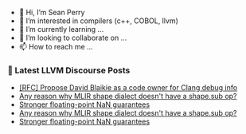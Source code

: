 - 👋 Hi, I’m Sean Perry
- 👀 I’m interested in compilers (c++, COBOL, llvm)
- 🌱 I’m currently learning ...
- 💞️ I’m looking to collaborate on ...
- 📫 How to reach me ...

<!---
s66perry/s66perry is a ✨ special ✨ repository because its `README.md` (this file) appears on your GitHub profile.
You can click the Preview link to take a look at your changes.
--->
### 📕 Latest LLVM Discourse Posts

<!-- DISCOURSE-LLVM:START -->
- [[RFC] Propose David Blaikie as a code owner for Clang debug info](https://discourse.llvm.org/t/rfc-propose-david-blaikie-as-a-code-owner-for-clang-debug-info/72156#post_12)
- [Any reason why MLIR shape dialect doesn&#39;t have a shape.sub op?](https://discourse.llvm.org/t/any-reason-why-mlir-shape-dialect-doesnt-have-a-shape-sub-op/72180#post_2)
- [Stronger floating-point NaN guarantees](https://discourse.llvm.org/t/stronger-floating-point-nan-guarantees/72165#post_11)
- [Any reason why MLIR shape dialect doesn&#39;t have a shape.sub op?](https://discourse.llvm.org/t/any-reason-why-mlir-shape-dialect-doesnt-have-a-shape-sub-op/72180#post_1)
- [Stronger floating-point NaN guarantees](https://discourse.llvm.org/t/stronger-floating-point-nan-guarantees/72165#post_10)
<!-- DISCOURSE-LLVM:END -->
